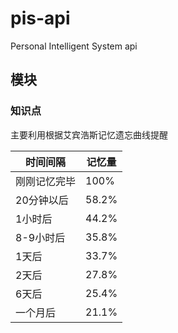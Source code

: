 # pis-api

Personal Intelligent System api

## 模块

### 知识点
 
 主要利用根据艾宾浩斯记忆遗忘曲线提醒

时间间隔	| 记忆量
------------ | --------
刚刚记忆完毕	| 100%
20分钟以后	| 58.2%
1小时后	| 44.2%
8-9小时后	| 35.8%
1天后	| 33.7%
2天后	| 27.8%
6天后	| 25.4%
一个月后	| 21.1% 
